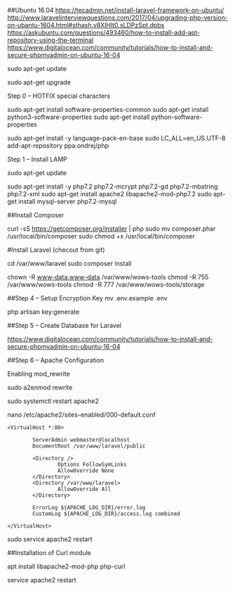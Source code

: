 ##Ubuntu 16.04
https://tecadmin.net/install-laravel-framework-on-ubuntu/
http://www.laravelinterviewquestions.com/2017/04/upgrading-php-version-on-ubantu-1604.html#sthash.v8XIHlt0.sLDPzSpt.dpbs
https://askubuntu.com/questions/493460/how-to-install-add-apt-repository-using-the-terminal
https://www.digitalocean.com/community/tutorials/how-to-install-and-secure-phpmyadmin-on-ubuntu-16-04


sudo apt-get update

sudo apt-get upgrade

Step 0 – HOTFIX special characters

sudo apt-get install software-properties-common
sudo apt-get install python3-software-properties
sudo apt-get install python-software-properties

sudo apt-get install -y language-pack-en-base
sudo LC_ALL=en_US.UTF-8 add-apt-repository ppa:ondrej/php

Step 1 – Install LAMP

sudo apt-get update

sudo apt-get install -y php7.2 php7.2-mcrypt php7.2-gd php7.2-mbstring php7.2-xml
sudo apt-get install apache2 libapache2-mod-php7.2
sudo apt-get install mysql-server php7.2-mysql

##Install Composer

curl -sS https://getcomposer.org/installer | php
sudo mv composer.phar /usr/local/bin/composer
sudo chmod +x /usr/local/bin/composer

#Install Laravel
(checout from git)

cd /var/www/laravel
sudo composer install

chown -R www-data.www-data /var/www/wows-tools
chmod -R 755 /var/www/wows-tools
chmod -R 777 /var/www/wows-tools/storage

##Step 4 – Setup Encryption Key
mv .env.example .env

php artisan key:generate

##Step 5 – Create Database for Laravel

https://www.digitalocean.com/community/tutorials/how-to-install-and-secure-phpmyadmin-on-ubuntu-16-04

##Step 6 – Apache Configuration

Enabling mod_rewrite

sudo a2enmod rewrite

sudo systemctl restart apache2


nano /etc/apache2/sites-enabled/000-default.conf

	<VirtualHost *:80>

			ServerAdmin webmaster@localhost
			DocumentRoot /var/www/laravel/public

			<Directory />
					Options FollowSymLinks
					AllowOverride None
			</Directory>
			<Directory /var/www/laravel>
					AllowOverride All
			</Directory>

			ErrorLog ${APACHE_LOG_DIR}/error.log
			CustomLog ${APACHE_LOG_DIR}/access.log combined

	</VirtualHost>

sudo service apache2 restart


##Installation of Curl module

apt install libapache2-mod-php php-curl

service apache2 restart